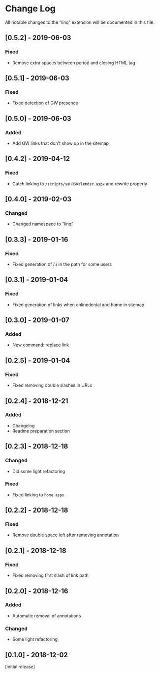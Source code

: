 # Change Log
All notable changes to the "linq" extension will be documented in this file.

## [0.5.2] - 2019-06-03
### Fixed
- Remove extra spaces between period and closing HTML tag

## [0.5.1] - 2019-06-03
### Fixed
- Fixed detection of GW presence

## [0.5.0] - 2019-06-03
### Added
- Add GW links that don't show up in the sitemap

## [0.4.2] - 2019-04-12
### Fixed
- Catch linking to `/scripts/yaHRSKalender.aspx` and rewrite properly

## [0.4.0] - 2019-02-03
### Changed
- Changed namespace to "linq"

## [0.3.3] - 2019-01-16
### Fixed
- Fixed generation of /./ in the path for some users

## [0.3.1] - 2019-01-04
### Fixed
- Fixed generation of links when onlinedental and home in sitemap

## [0.3.0] - 2019-01-07
### Added
- New command: replace link

## [0.2.5] - 2019-01-04
### Fixed
- Fixed removing double slashes in URLs

## [0.2.4] - 2018-12-21
### Added
- Changelog
- Readme preparation section

## [0.2.3] - 2018-12-18
### Changed
- Did some light refactoring

### Fixed
- Fixed linking to `home.aspx`

## [0.2.2] - 2018-12-18
### Fixed
- Remove double space left after removing annotation

## [0.2.1] - 2018-12-18
### Fixed
- Fixed removing first slash of link path

## [0.2.0] - 2018-12-16
### Added
- Automatic removal of annotations

### Changed
- Some light refactoring

## [0.1.0] - 2018-12-02
[initial release]